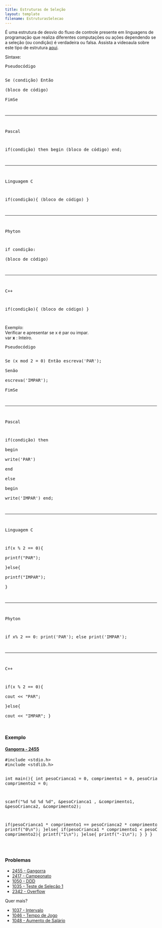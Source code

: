```yaml
---
title: Estruturas de Seleção
layout: template
filename: EstruturasSelecao
---
```


<p>É uma estrutura de desvio do fluxo de controle presente em linguagens de programação que realiza diferentes computações ou ações dependendo se a seleção (ou condição) é verdadeira ou falsa. Assista a videoaula sobre este tipo de estrutura <a rel="nofollow" class="external text" href="https://www.youtube.com/watch?v=sVkU_wXwO9s&amp;feature=youtu.be">aqui</a>.
</p><p>Sintaxe:
</p>
<pre>Pseudocódigo            
                        
Se (condição) Então     
   (bloco de código)    
FimSe                   
________________________

Pascal                  

if(condição) then
   begin
      (bloco de código)
   end;
________________________

Linguagem C             

if(condição){
   (bloco de código)
}
________________________

Phyton
     
if condição:   
   (bloco de código)
                        
________________________

C++

if(condição){
   (bloco de código)
}
                  
</pre>
<p>Exemplo:<br />
Verificar e apresentar se x é par ou impar.<br />
var <b>x</b>&#160;: Inteiro.
</p>
<pre>Pseudocódigo           
                       
Se (x mod 2 = 0) Então 
   escreva('PAR');     
Senão                  
   escreva('IMPAR');   
FimSe                  
________________________

Pascal               

if(condição) then    
   begin             
      write('PAR')   
   end               
else                 
   begin             
      write('IMPAR') 
   end;              

________________________

Linguagem C          

if(x&#160;% 2 == 0){      
   printf("PAR");    
}else{               
   printf("IMPAR");  
}
________________________

Phyton

if x% 2 == 0:
   print('PAR');
else
   print('IMPAR');
________________________

C++          

if(x&#160;% 2 == 0){      
  cout &lt;&lt; "PAR";    
}else{               
  cout &lt;&lt; "IMPAR";
}

</pre>
<h3><span class="mw-headline" id="Exemplo">Exemplo</span></h3>
<h4><span class="mw-headline" id="Gangorra_-_2455"><a rel="nofollow" class="external text" href="https://www.urionlinejudge.com.br/judge/pt/problems/view/2455">Gangorra - 2455</a></span></h4>
<pre>#include &lt;stdio.h&gt;
#include &lt;stdlib.h&gt;

int main(){
   int pesoCrianca1 = 0, comprimento1 = 0, pesoCrianca2 = 0, comprimento2 = 0;

   scanf("%d&#160;%d&#160;%d&#160;%d", &amp;pesoCrianca1 , &amp;comprimento1, &amp;pesoCrianca2, &amp;comprimento2);

   if(pesoCrianca1 * comprimento1 == pesoCrianca2 * comprimento2){
      printf("0\n");
   }else{
      if(pesoCrianca1 * comprimento1 &lt; pesoCrianca2 * comprimento2){
         printf("1\n");
      }else{
         printf("-1\n");
      }
   }
}
</pre>
<p><br />
</p>
<h3><span class="mw-headline" id="Problemas">Problemas</span></h3>
<ul><li><a rel="nofollow" class="external text" href="https://www.urionlinejudge.com.br/judge/pt/problems/view/2455">2455 - Gangorra</a></li>
<li><a rel="nofollow" class="external text" href="https://www.urionlinejudge.com.br/judge/pt/problems/view/2417">2417 - Campeonato</a></li>
<li><a rel="nofollow" class="external text" href="https://www.urionlinejudge.com.br/judge/pt/problems/view/1050">1050 - DDD</a></li>
<li><a rel="nofollow" class="external text" href="https://www.urionlinejudge.com.br/judge/pt/problems/view/1035">1035 - Teste de Seleção 1</a></li>
<li><a rel="nofollow" class="external text" href="https://www.urionlinejudge.com.br/judge/pt/problems/view/2342">2342 - Overflow</a></li></ul>
<p>Quer mais?
</p>
<ul><li><a rel="nofollow" class="external text" href="https://www.urionlinejudge.com.br/judge/pt/problems/view/1037">1037 - Intervalo</a></li>
<li><a rel="nofollow" class="external text" href="https://www.urionlinejudge.com.br/judge/pt/problems/view/1046">1046 - Tempo de Jogo</a></li>
<li><a rel="nofollow" class="external text" href="https://www.urionlinejudge.com.br/judge/pt/problems/view/1048">1048 - Aumento de Salário</a></li></ul>

